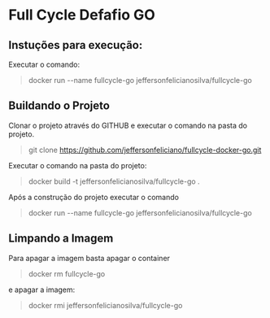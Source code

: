 # Full Cycle Defafio GO

## Instuções para execução:

Executar o comando:

> docker run --name fullcycle-go jeffersonfelicianosilva/fullcycle-go

## Buildando o Projeto 

Clonar o projeto através do GITHUB e executar o comando na pasta do projeto.
> git clone https://github.com/jeffersonfeliciano/fullcycle-docker-go.git

Executar o comando na pasta do projeto:

> docker build -t jeffersonfelicianosilva/fullcycle-go .

Após a construção do projeto executar o comando 

> docker run --name fullcycle-go jeffersonfelicianosilva/fullcycle-go

## Limpando a Imagem 

Para apagar a imagem basta apagar o container 

> docker rm fullcycle-go

e apagar a imagem:

> docker rmi jeffersonfelicianosilva/fullcycle-go
